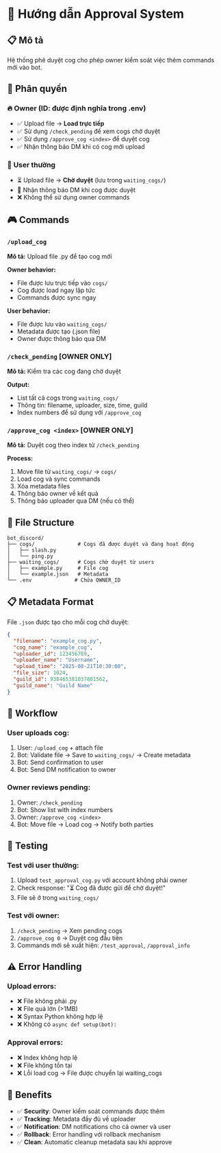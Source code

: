 # 🔐 Hướng dẫn Approval System

## 📋 Mô tả
Hệ thống phê duyệt cog cho phép owner kiểm soát việc thêm commands mới vào bot.

## 👥 Phân quyền

### 🔥 **Owner (ID: được định nghĩa trong .env)**
- ✅ Upload file → **Load trực tiếp**  
- ✅ Sử dụng `/check_pending` để xem cogs chờ duyệt
- ✅ Sử dụng `/approve_cog <index>` để duyệt cog
- ✅ Nhận thông báo DM khi có cog mới upload

### 👤 **User thường**
- ⏳ Upload file → **Chờ duyệt** (lưu trong `waiting_cogs/`)
- 📩 Nhận thông báo DM khi cog được duyệt
- ❌ Không thể sử dụng owner commands

## 🎮 Commands

### `/upload_cog`
**Mô tả:** Upload file .py để tạo cog mới

**Owner behavior:**
- File được lưu trực tiếp vào `cogs/`
- Cog được load ngay lập tức
- Commands được sync ngay

**User behavior:**
- File được lưu vào `waiting_cogs/`
- Metadata được tạo (.json file)
- Owner được thông báo qua DM

### `/check_pending` [OWNER ONLY]
**Mô tả:** Kiểm tra các cog đang chờ duyệt

**Output:**
- List tất cả cogs trong `waiting_cogs/`
- Thông tin: filename, uploader, size, time, guild
- Index numbers để sử dụng với `/approve_cog`

### `/approve_cog <index>` [OWNER ONLY]
**Mô tả:** Duyệt cog theo index từ `/check_pending`

**Process:**
1. Move file từ `waiting_cogs/` → `cogs/`
2. Load cog và sync commands
3. Xóa metadata files
4. Thông báo owner về kết quả
5. Thông báo uploader qua DM (nếu có thể)

## 📁 File Structure

```
bot_discord/
├── cogs/              # Cogs đã được duyệt và đang hoạt động
│   ├── slash.py       
│   └── ping.py        
├── waiting_cogs/      # Cogs chờ duyệt từ users
│   ├── example.py     # File cog
│   └── example.json   # Metadata
└── .env              # Chứa OWNER_ID
```

## 📋 Metadata Format

File `.json` được tạo cho mỗi cog chờ duyệt:

```json
{
  "filename": "example_cog.py",
  "cog_name": "example_cog", 
  "uploader_id": 123456789,
  "uploader_name": "Username",
  "upload_time": "2025-08-21T10:30:00",
  "file_size": 1024,
  "guild_id": 938465381037801562,
  "guild_name": "Guild Name"
}
```

## 🔄 Workflow

### User uploads cog:
1. User: `/upload_cog` + attach file
2. Bot: Validate file → Save to `waiting_cogs/` → Create metadata
3. Bot: Send confirmation to user
4. Bot: Send DM notification to owner

### Owner reviews pending:
1. Owner: `/check_pending`
2. Bot: Show list with index numbers
3. Owner: `/approve_cog <index>`
4. Bot: Move file → Load cog → Notify both parties

## 🧪 Testing

### Test với user thường:
1. Upload `test_approval_cog.py` với account không phải owner
2. Check response: "⏳ Cog đã được gửi để chờ duyệt!"
3. File sẽ ở trong `waiting_cogs/`

### Test với owner:
1. `/check_pending` → Xem pending cogs
2. `/approve_cog 0` → Duyệt cog đầu tiên
3. Commands mới sẽ xuất hiện: `/test_approval`, `/approval_info`

## ⚠️ Error Handling

### Upload errors:
- ❌ File không phải .py
- ❌ File quá lớn (>1MB)  
- ❌ Syntax Python không hợp lệ
- ❌ Không có `async def setup(bot):`

### Approval errors:
- ❌ Index không hợp lệ
- ❌ File không tồn tại
- ❌ Lỗi load cog → File được chuyển lại waiting_cogs

## 🎯 Benefits

- ✅ **Security**: Owner kiểm soát commands được thêm
- ✅ **Tracking**: Metadata đầy đủ về uploader  
- ✅ **Notification**: DM notifications cho cả owner và user
- ✅ **Rollback**: Error handling với rollback mechanism
- ✅ **Clean**: Automatic cleanup metadata sau khi approve
